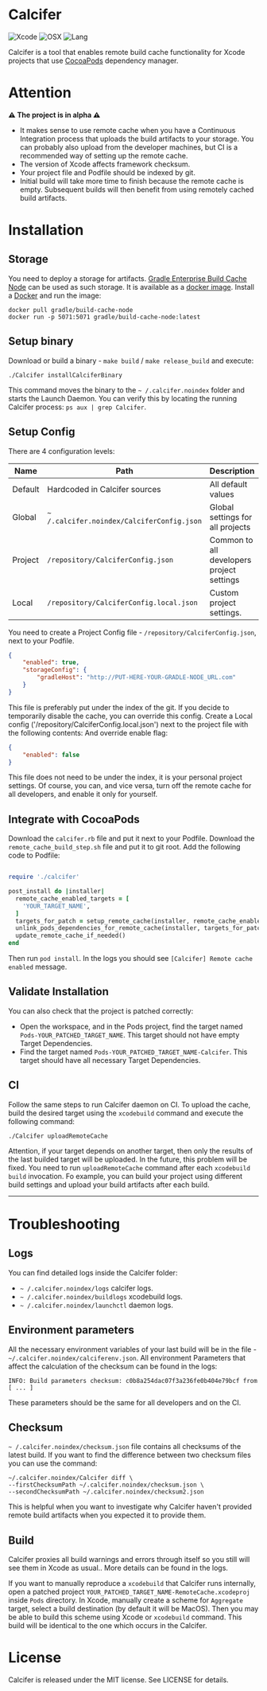 # Calcifer
![Xcode](https://img.shields.io/badge/xcode-10.13-brightgreen.svg)
![OSX](https://img.shields.io/badge/osx-10.13-brightgreen.svg)
![Lang](https://img.shields.io/badge/swift-5.0-brightgreen.svg)

Calcifer is a tool that enables remote build cache functionality for Xcode projects that use [CocoaPods](https://cocoapods.org/) dependency manager.

# Attention

**⚠️ The project is in alpha ⚠️**

- It makes sense to use remote cache when you have a Continuous Integration process that uploads the build artifacts to your storage. You can probably also upload from the developer machines, but CI is a recommended way of setting up the remote cache.
- The version of Xcode affects framework checksum.
- Your project file and Podfile should be indexed by git.
- Initial build will take more time to finish because the remote cache is empty. Subsequent builds will then benefit from using remotely cached build artifacts.

# Installation

## Storage

You need to deploy a storage for artifacts. [Gradle Enterprise Build Cache Node](https://docs.gradle.com/build-cache-node/) can be used as such storage.
It is available as a [docker image](https://hub.docker.com/r/gradle/build-cache-node/). Install a [Docker](https://www.docker.com/get-started) and run the image:
```
docker pull gradle/build-cache-node
docker run -p 5071:5071 gradle/build-cache-node:latest
```

## Setup binary

Download or build a binary - `make build` / `make release_build` and execute:
```
./Calcifer installCalciferBinary
```
This command moves the binary to the `~ /.calcifer.noindex` folder and starts the Launch Daemon.
You can verify this by locating the running Calcifer process: `ps aux | grep Calcifer`.

## Setup Config

There are 4 configuration levels:

| Name     | Path                                       | Description                               | Priority     |
| -------- | -------------------------------------------|-------------------------------------------|--------------|
| Default  | Hardcoded in Calcifer sources              | All default values                        | 0 (lowest)   |
| Global   | `~ /.calcifer.noindex/CalciferConfig.json` | Global settings for all projects          | 1            |
| Project  | `/repository/CalciferConfig.json`          | Common to all developers project settings | 2            |
| Local    | `/repository/CalciferConfig.local.json`    | Custom project settings.                  | 3 (highest)  |

You need to create a Project Config file - `/repository/CalciferConfig.json`, next to your Podfile.

```json
{
	"enabled": true,
	"storageConfig": {
		"gradleHost": "http://PUT-HERE-YOUR-GRADLE-NODE_URL.com"
	}
}
```
This file is preferably put under the index of the git.
If you decide to temporarily disable the cache, you can override this config.
Create a Local config ('/repository/CalciferConfig.local.json') next to the project file with the following contents:
And override enable flag:

```json
{
	"enabled": false
}
```
This file does not need to be under the index, it is your personal project settings.
Of course, you can, and vice versa, turn off the remote cache for all developers, and enable it only for yourself.

## Integrate with CocoaPods

Download the `calcifer.rb` file and put it next to your Podfile.
Download the `remote_cache_build_step.sh` file and put it to git root.
Add the following code to Podfile:

```ruby

require './calcifer'

post_install do |installer|
  remote_cache_enabled_targets = [
    'YOUR_TARGET_NAME',
  ]
  targets_for_patch = setup_remote_cache(installer, remote_cache_enabled_targets)
  unlink_pods_dependencies_for_remote_cache(installer, targets_for_patch)
  update_remote_cache_if_needed()
end
```
Then run `pod install`. In the logs you should see `[Calcifer] Remote cache enabled` message.

## Validate Installation 
You can also check that the project is patched correctly:

- Open the workspace, and in the Pods project, find the target named `Pods-YOUR_PATCHED_TARGET_NAME`. This target should not have empty Target Dependencies.
- Find the target named `Pods-YOUR_PATCHED_TARGET_NAME-Calcifer`. This target should have all necessary Target Dependencies.

## CI

Follow the same steps to run Calcifer daemon on CI.
To upload the cache, build the desired target using the `xcodebuild` command and execute the following command:

```shell
./Calcifer uploadRemoteCache
```
Attention, if your target depends on another target, then only the results of the last builded target will be uploaded. In the future, this problem will be fixed.
You need to run `uploadRemoteCache` command after each `xcodebuild build` invocation. Fo example, you can build your project using different build settings and upload your build artifacts after each build.

---

# Troubleshooting

## Logs

You can find detailed logs inside the Calcifer folder:

- `~ /.calcifer.noindex/logs` calcifer logs.
- `~ /.calcifer.noindex/buildlogs` xcodebuild logs.
- `~ /.calcifer.noindex/launchctl` daemon logs.

## Environment parameters

All the necessary environment variables of your last build will be in the file - `~/.calcifer.noindex/calciferenv.json`.
All environment Parameters that affect the calculation of the checksum can be found in the logs:

```
INFO: Build parameters checksum: c0b8a254dac07f3a236fe0b404e79bcf from [ ... ]
```
These parameters should be the same for all developers and on the CI.

## Checksum

`~ /.calcifer.noindex/checksum.json` file contains all checksums of the latest build.
If you want to find the difference between two checksum files you can use the command:

```shell
~/.calcifer.noindex/Calcifer diff \
--firstChecksumPath ~/.calcifer.noindex/checksum.json \
--secondChecksumPath ~/.calcifer.noindex/checksum2.json
```
This is helpful when you want to investigate why Calcifer haven't provided remote build artifacts when you expected it to provide them.

## Build

Calcifer proxies all build warnings and errors through itself so you still will see them in Xcode as usual.. More details can be found in the logs.

If you want to manually reproduce a `xcodebuild` that Calcifer runs internally, open a patched project `YOUR_PATCHED_TARGET_NAME-RemoteCache.xcodeproj` inside `Pods` directory.
In Xcode, manually create a scheme for `Aggregate` target, select a build destination (by default it will be MacOS).
Then you may be able to build this scheme using Xcode or `xcodebuild` command. This build will be identical to the one which occurs in the Calcifer.

# License

Calcifer is released under the MIT license. See LICENSE for details.
